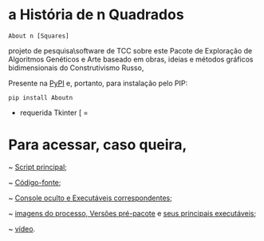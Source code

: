 # a História de n Quadrados

	About n [Squares]

projeto de pesquisa\software de TCC sobre este Pacote de Exploração de Algoritmos Genéticos e Arte baseado em obras, ideias e métodos gráficos bidimensionais do Construtivismo Russo,

Presente na [PyPI](https://pypi.org/project/Aboutn) e, portanto, para instalação pelo PIP:

	pip install Aboutn

* requerida Tkinter [ =

# Para acessar, caso queira,

~ [Script principal](https://github.com/AkiraDemenech/About-n-Squares/blob/master/Aboutn/__init__.py);

~ [Código-fonte](https://github.com/AkiraDemenech/About-n-Squares/tree/master/Aboutn);

~ [Console oculto e Executáveis correspondentes](https://github.com/AkiraDemenech/About-n-Squares/tree/master/Aboutn/__pycache__);

~ [imagens do processo, Versões pré-pacote](https://github.com/AkiraDemenech/About-n-Squares/tree/master/Quando%20os%20n%C3%A3o-vermelhos%20voltaram%20do%20espa%C3%A7o) e [seus principais executáveis](https://github.com/AkiraDemenech/About-n-Squares/tree/master/Quando%20os%20n%C3%A3o-vermelhos%20voltaram%20do%20espa%C3%A7o/__pycache__);

~ [vídeo](https://vimeo.com/384428762).
